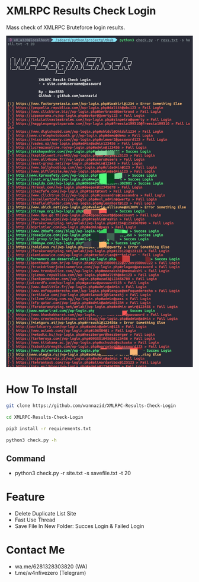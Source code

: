 # XMLRPC Results Check Login
Mass check of XMLRPC Bruteforce login results.

![alt text](https://github.com/wannazid/XMLRPC-Results-Check-Login/blob/main/IMG_20220921_171959.jpg)
# How To Install
```bash
git clone https://github.com/wannazid/XMLRPC-Results-Check-Login
```
```bash
cd XMLRPC-Results-Check-Login
```
```bash
pip3 install -r requirements.txt
```
```bash
python3 check.py -h
```
## Command
- python3 check.py -r site.txt -s savefile.txt -t 20
# Feature
- Delete Duplicate List Site
- Fast Use Thread
- Save File In New Folder: Succes Login & Failed Login

# Contact Me
- wa.me/6281328303820 (WA)
- t.me/w4nfivezero (Telegram)
